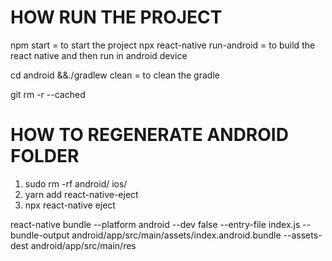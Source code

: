 # HOW RUN THE PROJECT

npm start = to start the project
npx react-native run-android = to build the react native and then run in android device

cd android &&./gradlew clean = to clean the gradle

git rm -r --cached <filename>

# HOW TO REGENERATE ANDROID FOLDER

1. sudo rm -rf android/ ios/
2. yarn add react-native-eject
3. npx react-native eject


react-native bundle --platform android --dev false --entry-file index.js --bundle-output android/app/src/main/assets/index.android.bundle --assets-dest android/app/src/main/res
